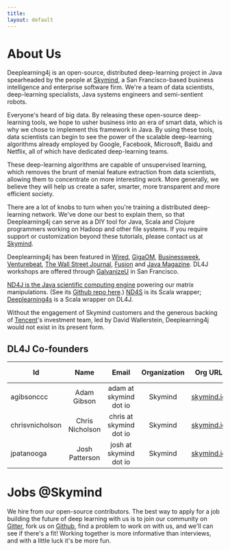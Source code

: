 ```yaml
---
title: 
layout: default
---
```


# About Us

Deeplearning4j is an open-source, distributed deep-learning project in Java spearheaded by the people at [Skymind](http://www.skymind.io), a San Francisco-based business intelligence and enterprise software firm. We're a team of data scientists, deep-learning specialists, Java systems engineers and semi-sentient robots. 

Everyone's heard of big data. By releasing these open-source deep-learning tools, we hope to usher business into an era of smart data, which is why we chose to implement this framework in Java. By using these tools, data scientists can begin to see the power of the scalable deep-learning algorithms already employed by Google, Facebook, Microsoft, Baidu and Netflix, all of which have dedicated deep-learning teams. 

These deep-learning algorithms are capable of unsupervised learning, which removes the brunt of menial feature extraction from data scientists, allowing them to concentrate on more interesting work. More generally, we believe they will help us create a safer, smarter, more transparent and more efficient society. 

There are a lot of knobs to turn when you're training a distributed deep-learning network. We've done our best to explain them, so that Deeplearning4j can serve as a DIY tool for Java, Scala and Clojure programmers working on Hadoop and other file systems. If you require support or customization beyond these tutorials, please contact us at [Skymind](http://www.skymind.io/contact.html). 

Deeplearning4j has been featured in [Wired](http://www.wired.com/2014/06/skymind-deep-learning/), [GigaOM](http://gigaom.com/2014/06/02/a-startup-called-skymind-launches-pushing-open-source-deep-learning/), [Businessweek](http://www.businessweek.com/articles/2014-06-03/teaching-smaller-companies-how-to-probe-deep-learning-on-their-own), [Venturebeat](http://venturebeat.com/2014/06/02/skymind-launches-with-open-source-plug-and-play-deep-learning-features-for-your-app/), [The Wall Street Journal](http://blogs.wsj.com/cio/2014/06/03/the-morning-download-apple-relies-on-ecosystem-for-innovation/), [Fusion](http://fusion.net/story/177825/privacy-conscious-siris-that-dont-give-up-your-secrets-are-coming/) and [Java Magazine](oraclejavamagazine-digital.com/javamagazine/may_june_2015?sub_id=DJ9kzXBnuXELe#pg58). DL4J workshops are offered through [GalvanizeU](http://www.galvanizeu.com/) in San Francisco. 

[ND4J is the Java scientific computing engine](http://nd4j.org/) powering our matrix manipulations. (See its [Github repo here](https://github.com/deeplearning4j/nd4j/).) [ND4S](https://github.com/deeplearning4j/nd4s) is its Scala wrapper; [Deeplearning4s](https://github.com/deeplearning4j/deeplearning4s) is a Scala wrapper on DL4J. 

Without the engagement of Skymind customers and the generous backing of [Tencent](http://www.tencent.com/en-us/at/managementteam.shtml)'s investment team, led by David Wallerstein, Deeplearning4j would not exist in its present form.

## DL4J Co-founders

| Id            | Name           | Email  | Organization |  Org URL | Time Zone
| ------------- |:-------------:| :-----:| :-----:| :-----:|-----:|
| agibsonccc      | Adam Gibson | adam at skymind dot io | Skymind | [skymind.io](http://skymind.io) | GMT -8 |
| chrisvnicholson | Chris Nicholson | chris at skymind dot io | Skymind | [skymind.io](http://skymind.io) | GMT -8 |
| jpatanooga | Josh Patterson  |  josh at skymind dot io | Skymind | [skymind.io](http://skymind.io) | GMT -5 |



# Jobs @Skymind

We hire from our open-source contributors. The best way to apply for a job building the future of deep learning with us is to join our community on [Gitter](https://gitter.im/deeplearning4j/deeplearning4j), fork us on [Github](https://github.com/deeplearning4j), find a problem to work on with us, and we'll can see if there's a fit! Working together is more informative than interviews, and with a little luck it's be more fun.
